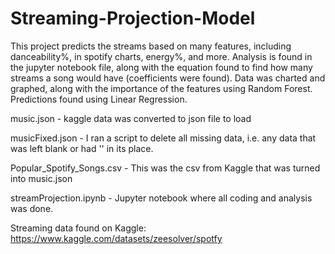 # Streaming-Projection-Model
This project predicts the streams based on many features, including danceability%, in spotify charts, energy%, and more. Analysis is found in the jupyter notebook file, along with the equation found to find how many streams a song would have (coefficients were found). Data was charted and graphed, along with the importance of the features using Random Forest. Predictions found using Linear Regression.

music.json - kaggle data was converted to json file to load

musicFixed.json - I ran a script to delete all missing data, i.e. any data that was left blank or had '' in its place.

Popular_Spotify_Songs.csv - This was the csv from Kaggle that was turned into music.json

streamProjection.ipynb - Jupyter notebook where all coding and analysis was done.


Streaming data found on Kaggle: https://www.kaggle.com/datasets/zeesolver/spotfy
